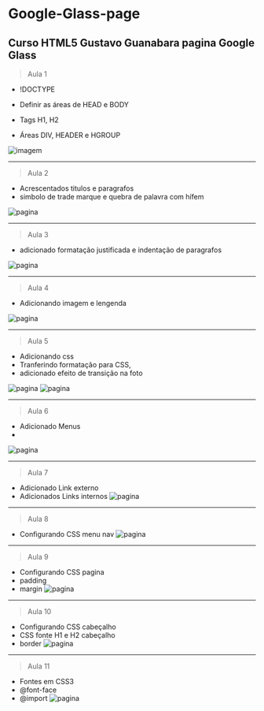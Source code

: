 # Google-Glass-page
Curso HTML5 Gustavo Guanabara pagina Google Glass
-------
>Aula 1

- !DOCTYPE

- Definir as áreas de HEAD e BODY

- Tags H1, H2

- Áreas DIV, HEADER e HGROUP

![imagem](/_interface/Index.html-Alula-1.jpg)

-------
>Aula 2

- Acrescentados titulos e paragrafos
- simbolo de trade marque e quebra de palavra com hífem

![pagina](/_interface/index.html-aula-2.png)

-------
>Aula 3

- adicionado formatação justificada e indentação de paragrafos

![pagina](/_interface/index.html-aula-3.png)

-------
>Aula 4

- Adicionando imagem e lengenda

![pagina](/_interface/index.html-aula-4.jpeg)

---
>Aula 5

- Adicionando css
- Tranferindo formatação para CSS,
- adicionado efeito de transição na foto

![pagina](/_interface/index.html-aula-5.jpeg)
![pagina](/_interface/index.html-aula-6.jpeg)

---
>Aula 6

- Adicionado Menus
- 
![pagina](/_interface/index.html-aula-7.jpeg)

---
>Aula 7

- Adicionado Link externo
- Adicionados Links internos
![pagina](/_interface/index.html-aula-8.jpeg)

---
>Aula 8

- Configurando CSS menu nav
![pagina](/_interface/index.html-aula-9.2.jpeg)

---
>Aula 9

- Configurando CSS pagina
- padding
- margin
![pagina](/_interface/index.html-aula-10.jpeg)

---
>Aula 10

- Configurando CSS cabeçalho
- CSS fonte H1 e H2 cabeçalho
- border
![pagina](/_interface/index.html-aula-11.jpeg)

---
>Aula 11

- Fontes em CSS3
- @font-face
- @import
![pagina](/_interface/index.html-aula-12.jpeg)

